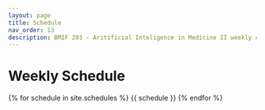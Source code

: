 ```yaml
---
layout: page
title: Schedule
nav_order: 13
description: BMIF 203 - Aritificial Inteligence in Medicine II weekly course schedule
---
```


# Weekly Schedule

{% for schedule in site.schedules %}
{{ schedule }}
{% endfor %}
